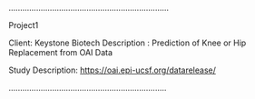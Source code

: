 

......................................................................

Project1

Client: Keystone Biotech
Description : Prediction of Knee or Hip Replacement from OAI Data



Study Description: https://oai.epi-ucsf.org/datarelease/

.....................................................................
